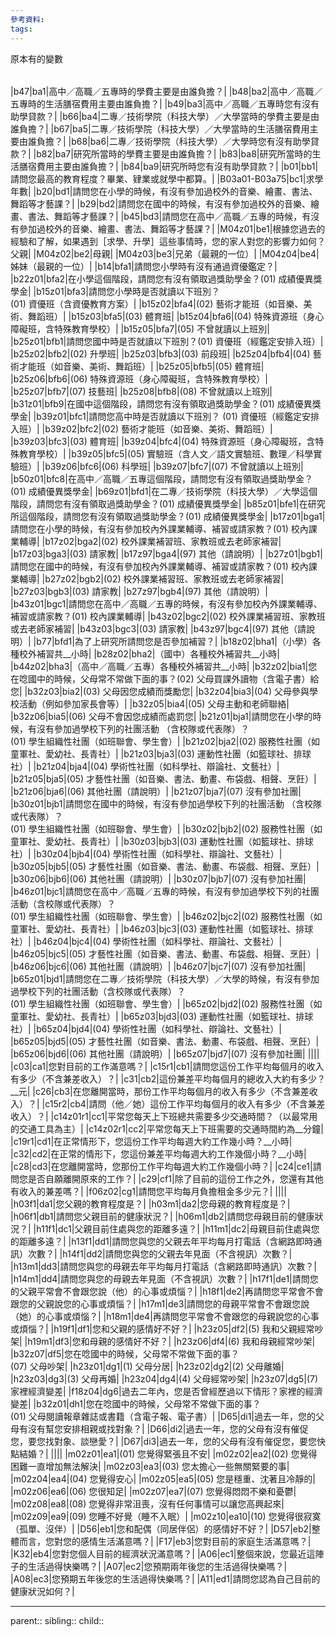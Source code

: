 ```yaml
---
參考資料:
tags:
---
```

原本有的變數

|     |     |     |
| --- | --- | --- |
 
|b47|ba1|高中／高職／五專時的學費主要是由誰負擔？|
|b48|ba2|高中／高職／五專時的生活膳宿費用主要由誰負擔？|
|b49|ba3|高中／高職／五專時您有沒有助學貸款？|
|b66|ba4|二專／技術學院（科技大學）／大學當時的學費主要是由誰負擔？|
|b67|ba5|二專／技術學院（科技大學）／大學當時的生活膳宿費用主要由誰負擔？|
|b68|ba6|二專／技術學院（科技大學）／大學時您有沒有助學貸款？|
|b82|ba7|研究所當時的學費主要是由誰負擔？|
|b83|ba8|研究所當時的生活膳宿費用主要由誰負擔？|
|b84|ba9|研究所時您有沒有助學貸款？|
|b01|bb1|請問您最高的教育程度？畢業、肄業或就學中都算。|
|B03a01-B03a75|bc1|求學年數|
|b20|bd1|請問您在小學的時候，有沒有參加過校外的音樂、繪畫、書法、舞蹈等才藝課？|
|b29|bd2|請問您在國中的時候，有沒有參加過校外的音樂、繪畫、書法、舞蹈等才藝課？|
|b45|bd3|請問您在高中／高職／五專的時候，有沒有參加過校外的音樂、繪畫、書法、舞蹈等才藝課？|
|M04z01|be1|根據您過去的經驗和了解，如果遇到［求學、升學］這些事情時，您的家人對您的影響力如何？  <br>父親|
|M04z02|be2|母親|
|M04z03|be3|兄弟（最親的一位）|
|M04z04|be4|姊妹（最親的一位）|
|b14|bfa1|請問您小學時有沒有通過資優鑑定？|
|b22z01|bfa2|在小學這個階段，請問您有沒有領取過獎助學金？(01) 成績優異獎學金|
|b15z01|bfa3|請問您小學時是否就讀以下班別？  <br>(01) 資優班（含資優教育方案）|
|b15z02|bfa4|(02) 藝術才能班（如音樂、美術、舞蹈班）|
|b15z03|bfa5|(03) 體育班|
|b15z04|bfa6|(04) 特殊資源班（身心障礙班，含特殊教育學校）|
|b15z05|bfa7|(05) 不曾就讀以上班別|
|b25z01|bfb1|請問您國中時是否就讀以下班別？(01) 資優班（經鑑定安排入班）|
|b25z02|bfb2|(02) 升學班|
|b25z03|bfb3|(03) 前段班|
|b25z04|bfb4|(04) 藝術才能班（如音樂、美術、舞蹈班）|
|b25z05|bfb5|(05) 體育班|
|b25z06|bfb6|(06) 特殊資源班（身心障礙班，含特殊教育學校）|
|b25z07|bfb7|(07) 技藝班|
|b25z08|bfb8|(08) 不曾就讀以上班別|
|b31z01|bfb9|在國中這個階段，請問您有沒有領取過獎助學金？(01) 成績優異獎學金|
|b39z01|bfc1|請問您高中時是否就讀以下班別？ (01) 資優班（經鑑定安排入班）|
|b39z02|bfc2|(02) 藝術才能班（如音樂、美術、舞蹈班）|
|b39z03|bfc3|(03) 體育班|
|b39z04|bfc4|(04) 特殊資源班（身心障礙班，含特殊教育學校）|
|b39z05|bfc5|(05) 實驗班（含人文／語文實驗班、數理／科學實驗班）|
|b39z06|bfc6|(06) 科學班|
|b39z07|bfc7|(07) 不曾就讀以上班別|
|b50z01|bfc8|在高中／高職／五專這個階段，請問您有沒有領取過獎助學金？(01) 成績優異獎學金|
|b69z01|bfd1|在二專／技術學院（科技大學）／大學這個階段，請問您有沒有領取過獎助學金？(01) 成績優異獎學金|
|b85z01|bfe1|在研究所這個階段，請問您有沒有領取過獎助學金？(01) 成績優異獎學金|
|b17z01|bga1|請問您在小學的時候，有沒有參加校內外課業輔導、補習或請家教？(01) 校內課業輔導|
|b17z02|bga2|(02) 校外課業補習班、家教班或去老師家補習|
|b17z03|bga3|(03) 請家教|
|b17z97|bga4|(97) 其他（請說明）|
|b27z01|bgb1|請問您在國中的時候，有沒有參加校內外課業輔導、補習或請家教？(01) 校內課業輔導|
|b27z02|bgb2|(02) 校外課業補習班、家教班或去老師家補習|
|b27z03|bgb3|(03) 請家教|
|b27z97|bgb4|(97) 其他（請說明）|
|b43z01|bgc1|請問您在高中／高職／五專的時候，有沒有參加校內外課業輔導、補習或請家教？(01) 校內課業輔導|
|b43z02|bgc2|(02) 校外課業補習班、家教班或去老師家補習|
|b43z03|bgc3|(03) 請家教|
|b43z97|bgc4|(97) 其他（請說明）|
|b77|bfd1|為了上研究所請問您是否參加補習？|
|b18z02|bha1|（小學）各種校外補習共__小時|
|b28z02|bha2|（國中）各種校外補習共__小時|
|b44z02|bha3|（高中／高職／五專）各種校外補習共__小時|
|b32z02|bia1|您在唸國中的時候，父母常不常做下面的事？(02) 父母買課外讀物（含電子書）給您|
|b32z03|bia2|(03) 父母因您成績而獎勵您|
|b32z04|bia3|(04) 父母參與學校活動（例如參加家長會等）|
|b32z05|bia4|(05) 父母主動和老師聯絡|
|b32z06|bia5|(06) 父母不會因您成績而處罰您|
|b21z01|bja1|請問您在小學的時候，有沒有參加過學校下列的社團活動 （含校隊或代表隊）？  <br>(01) 學生組織性社團（如班聯會、學生會）|
|b21z02|bja2|(02) 服務性社團（如童軍社、愛幼社、長青社）|
|b21z03|bja3|(03) 運動性社團（如籃球社、排球社）|
|b21z04|bja4|(04) 學術性社團（如科學社、辯論社、文藝社）|
|b21z05|bja5|(05) 才藝性社團（如音樂、書法、動畫、布袋戲、相聲、烹飪）|
|b21z06|bja6|(06) 其他社團（請說明）|
|b21z07|bja7|(07) 沒有參加社團|
|b30z01|bjb1|請問您在國中的時候，有沒有參加過學校下列的社團活動 （含校隊或代表隊）？  <br>(01) 學生組織性社團（如班聯會、學生會）|
|b30z02|bjb2|(02) 服務性社團（如童軍社、愛幼社、長青社）|
|b30z03|bjb3|(03) 運動性社團（如籃球社、排球社）|
|b30z04|bjb4|(04) 學術性社團（如科學社、辯論社、文藝社）|
|b30z05|bjb5|(05) 才藝性社團（如音樂、書法、動畫、布袋戲、相聲、烹飪）|
|b30z06|bjb6|(06) 其他社團（請說明）|
|b30z07|bjb7|(07) 沒有參加社團|
|b46z01|bjc1|請問您在高中／高職／五專的時候，有沒有參加過學校下列的社團活動（含校隊或代表隊）？  <br>(01) 學生組織性社團（如班聯會、學生會）|
|b46z02|bjc2|(02) 服務性社團（如童軍社、愛幼社、長青社）|
|b46z03|bjc3|(03) 運動性社團（如籃球社、排球社）|
|b46z04|bjc4|(04) 學術性社團（如科學社、辯論社、文藝社）|
|b46z05|bjc5|(05) 才藝性社團（如音樂、書法、動畫、布袋戲、相聲、烹飪）|
|b46z06|bjc6|(06) 其他社團（請說明）|
|b46z07|bjc7|(07) 沒有參加社團|
|b65z01|bjd1|請問您在二專／技術學院（科技大學）／大學的時候，有沒有參加過學校下列的社團活動（含校隊或代表隊）？  <br>(01) 學生組織性社團（如班聯會、學生會）|
|b65z02|bjd2|(02) 服務性社團（如童軍社、愛幼社、長青社）|
|b65z03|bjd3|(03) 運動性社團（如籃球社、排球社）|
|b65z04|bjd4|(04) 學術性社團（如科學社、辯論社、文藝社）|
|b65z05|bjd5|(05) 才藝性社團（如音樂、書法、動畫、布袋戲、相聲、烹飪）|
|b65z06|bjd6|(06) 其他社團（請說明）|
|b65z07|bjd7|(07) 沒有參加社團|
||||
|c03|ca1|您對目前的工作滿意嗎？|
|c15r1|cb1|請問您這份工作平均每個月的收入有多少（不含兼差收入）？|
|c31|cb2|這份兼差平均每個月的總收入大約有多少？__元|
|c26|cb3|在您離開當時，那份工作平均每個月的收入有多少（不含兼差收入）？|
|c15r2|cb4|請問（他／她）這份工作平均每個月的收入有多少（不含兼差收入）？|
|c14z01r1|cc1|平常您每天上下班總共需要多少交通時間？（以最常用的交通工具為主）|
|c14z02r1|cc2|平常您每天上下班需要的交通時間約為__分鐘|
|c19r1|cd1|在正常情形下，您這份工作平均每週大約工作幾小時？__小時|
|c32|cd2|在正常的情形下，您這份兼差平均每週大約工作幾個小時？__小時|
|c28|cd3|在您離開當時，您那份工作平均每週大約工作幾個小時？|
|c24|ce1|請問您是否自願離開原來的工作？|
|c29|cf1|除了目前的這份工作之外，您還有其他有收入的兼差嗎？|
|f06z02|cg1|請問您平均每月負擔租金多少元？|
||||
|h03f1|da1|您父親的教育程度是？|
|h03m1|da2|您母親的教育程度是？|
|h06f1|db1|請問您父親目前的健康狀況？|
|h06m1|db2|請問您母親目前的健康狀況？|
|h11f1|dc1|父親目前住處與您的距離多遠？|
|h11m1|dc2|母親目前住處與您的距離多遠？|
|h13f1|dd1|請問您與您的父親去年平均每月打電話（含網路即時通訊）次數？|
|h14f1|dd2|請問您與您的父親去年見面（不含視訊）次數？|
|h13m1|dd3|請問您與您的母親去年平均每月打電話（含網路即時通訊）次數？|
|h14m1|dd4|請問您與您的母親去年見面（不含視訊）次數？|
|h17f1|de1|請問您的父親平常會不會跟您說（他）的心事或煩惱？|
|h18f1|de2|再請問您平常會不會跟您的父親說您的心事或煩惱？|
|h17m1|de3|請問您的母親平常會不會跟您說（她）的心事或煩惱？|
|h18m1|de4|再請問您平常會不會跟您的母親說您的心事或煩惱？|
|h19f1|df1|您和父親的感情好不好？|
|h23z05|df2|(5) 我和父親經常吵架|
|h19m1|df3|您和母親的感情好不好？|
|h23z06|df4|(6) 我和母親經常吵架|
|b32z07|df5|您在唸國中的時候，父母常不常做下面的事？  <br>(07) 父母吵架|
|h23z01|dg1|(1) 父母分居|
|h23z02|dg2|(2) 父母離婚|
|h23z03|dg3|(3) 父母再婚|
|h23z04|dg4|(4) 父母經常吵架|
|h23z07|dg5|(7)家裡經濟變差|
|f18z04|dg6|過去二年內，您是否曾經歷過以下情形？家裡的經濟變差|
|b32z01|dh1|您在唸國中的時候，父母常不常做下面的事？  <br>(01) 父母閱讀報章雜誌或書籍（含電子報、電子書）|
|D65|di1|過去一年，您的父母有沒有幫您安排相親或找對象？|
|D66|di2|過去一年，您的父母有沒有催促您，要您找對象、談戀愛？|
|D67|di3|過去一年，您的父母有沒有催促您，要您快點結婚？|
||||
|m02z01|ea1|(01) 您覺得緊張且不安|
|m02z02|ea2|(02) 您覺得困難一直增加無法解決|
|m02z03|ea3|(03) 您太擔心一些無關緊要的事|
|m02z04|ea4|(04) 您覺得安心|
|m02z05|ea5|(05) 您是穩重、沈著且冷靜的|
|m02z06|ea6|(06) 您很知足|
|m02z07|ea7|(07) 您覺得悶悶不樂和憂鬱|
|m02z08|ea8|(08) 您覺得非常沮喪，沒有任何事情可以讓您高興起來|
|m02z09|ea9|(09) 您睡不好覺（睡不入眠）|
|m02z10|ea10|(10) 您覺得很寂寞（孤單、沒伴）|
|D56|eb1|您和配偶（同居伴侶）的感情好不好？|
|D57|eb2|整體而言，您對您的感情生活滿意嗎？|
|F17|eb3|您對目前的家庭生活滿意嗎？|
|K32|eb4|您對您個人目前的經濟狀況滿意嗎？|
|A06|ec1|整個來說，您最近這陣子的生活過得快樂嗎？|
|A07|ec2|您預期兩年後您的生活過得快樂嗎？|
|A08|ec3|您預期五年後您的生活過得快樂嗎？|
|A11|ed1|請問您認為自己目前的健康狀況如何？|
- - -
parent::
sibling::
child::